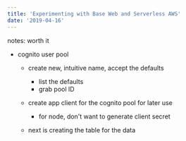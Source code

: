 ```yaml
---
title: 'Experimenting with Base Web and Serverless AWS'
date: '2019-04-16'
---
```


notes: worth it

- cognito user pool

  - create new, intuitive name, accept the defaults
    - list the defaults
    - grab pool ID
  - create app client for the cognito pool for later use

    - for node, don't want to generate client secret

  - next is creating the table for the data
